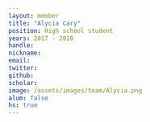 ```yaml
---
layout: member
title: "Alycia Cary"
position: High school student
years: 2017 - 2018
handle: 
nickname: 
email:   
twitter: 
github: 
scholar: 
image: /assets/images/team/Alycia.png
alum: false
hs: true
---
```

